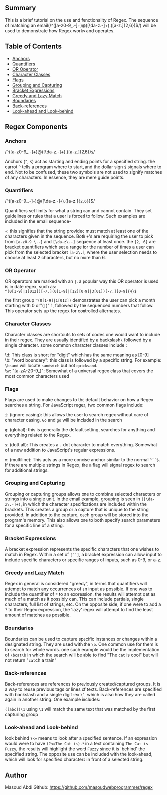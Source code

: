 ## Summary

This is a brief tutorial on the use and functionality of Regex. The sequence of matching an email(/^([a-z0-9_\.-]+)@([\da-z\.-]+)\.([a-z\.]{2,6})$/) will be used to demonstrate how Regex works and operates. 

## Table of Contents

- [Anchors](#anchors)
- [Quantifiers](#quantifiers)
- [OR Operator](#or-operator)
- [Character Classes](#character-classes)
- [Flags](#flags)
- [Grouping and Capturing](#grouping-and-capturing)
- [Bracket Expressions](#bracket-expressions)
- [Greedy and Lazy Match](#greedy-and-lazy-match)
- [Boundaries](#boundaries)
- [Back-references](#back-references)
- [Look-ahead and Look-behind](#look-ahead-and-look-behind)

## Regex Components

### Anchors

/`^`([a-z0-9_\.-]+)@([\da-z\.-]+).([a-z\.]{2,6})`$`/

Anchors (`^`, `$`) act as starting and ending points for a specified string. the carrot `^` tells a program where to start, and the dollar sign `$` signals where to end. Not to be confused, these two symbols are not used to signify matches of any characters. In essence, they are mere guide points.

### Quantifiers

/^([a-z0-9_\.-]`+`)@([\da-z\.-]`+`).([a-z\.]`{2,6}`)$/

Quantifiers set limits for what a string can and cannot contain. They set guidelines or rules that a user is forced to follow. Such examples are included in the email sequence-

`+`: this signifies that the string provided must match at least one of the characters given in the sequence. Both `+`'s are requiring the user to pick from `[a-z0-9_\.-]` and `[\da-z\.-]` sequence at least once.  the `{2, 6}` are bracket quantifiers which set a range for the number of times a user can pick from the selected bracket `[a-z\.]`, where the user selection needs to choose at least 2 characters, but no more than 6. 

### OR Operator

OR operators are marked with an `|`. a popular way this OR operator is used is in date regex, such as: <br>
`^(0[1-9]|1[012])[-/.](0[1-9]|[12][0-9]|3[01])[-/.][0-9]{4}$`

the first group `^(0[1-9]|1[012])` demonstrates the user can pick a month starting with 0 or"(`|`)" 1, followed by the sequenced numbers that follow. This operator sets up the regex for controlled alternates. 

### Character Classes

Character classes are shortcuts to sets of codes one would want to include in their regex. They are usually identified by a backslash`\` followed by a single character. some common character classes include :

\d: This class is short for "digit" which has the same meaning as [0-9] <br>
\b: "word boundary": this class is followed by a specific string. For example: `\bsand` will locate `sandwich` but not `quicksand`. <br>
\w: "[a-zA-Z0-9_]": Somewhat of a universal regex class that covers the most common characters used

### Flags

Flags are used to make changes to the default behavior on how a Regex searches a string. For JavaScript regex, two common flags include:

`i`: (ignore casing): this allows the user to search regex without care of character casing. `Go` and `go` will be included in the search

`g`: (global): this is generally the default setting, searches for anything and everything related to the Regex.

`s`: (dott all): This creates a `.` dot character to match everything. Somewhat of a new addition to JavaScript's regular expressions.

`m`: (multiline): This acts as a more concise anchor similar to the normal `^``$`. If there are multiple strings in Regex, the `m` flag will signal regex to search for additional strings. 

### Grouping and Capturing

Grouping or capturing groups allows one to combine selected characters or strings into a single unit. In the email example, grouping is seen in `([\da-z\.-]+)`, in which the character specifications are included within the brackets. This creates a group or a capture that is unique to the string provided. In addition to the capture, each group will be stored into the program's memory. This also allows one to both specify search parameters for a specific line of a string. 

### Bracket Expressions

A bracket expression represents the specific characters that one wishes to match in Regex. Within a set of `[``]`, a bracket expression can allow input to include specific characters or specific ranges of inputs, such as 0-9, or a-z. 

### Greedy and Lazy Match

Regex in general is considered "greedy", in terms that quantifiers will attempt to match any occurrences of an input as possible. If one was to include the quantifier of `*` to an expression, the results will attempt get as much of a match as it possibly can. This can include partials, single characters, full list of strings, etc. On the opposite side, if one were to add a `?` to their Regex expression, the 'lazy' regex will attempt to find the least amount of matches as possible.  

### Boundaries

Boundaries can be used to capture specific instances or changes within a designated string. They are used with the `\b`. One common use for them is to search for whole words. one such example would be the implementation of `\bcat\b` in which the search will be able to find "The `cat` is cool" but will not return "`cat`ch a train"

### Back-references

Back-references are references to previously created/captured groups. It is a way to reuse previous tags or lines of texts.  Back-references are specified with backslash and a single digit :ex `\1`, which is also how they are called again in another string. One example includes: 

`([abc])\1` using `\1` will match the same text that was matched by the first capturing group

### Look-ahead and Look-behind

look behind `?<=` means to look after a specified sentence. If an expression would were to have `(?<=The Cat is).*` in a text containing `The Cat is Fuzzy`, the results will highlight the word `Fuzzy` since it is 'behind' the specified string. The opposite use can be included with the look-ahead, which will look for specified characters in front of a selected string. 

## Author

Masoud Abdi
Github: https://github.com/masoudwebprogrammer/regex